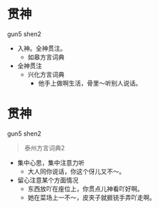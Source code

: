 # 贯神
gun5 shen2
+ 入神。全神贯注。
  * 如皋方言词典
+ 全神贯注
  * 兴化方言词典
    - 他手上做啊生活，骨里～听别人说话。

# 贯神
gun5 shen2
> 泰州方言词典2
- 集中心思，集中注意力听
  - 大人同你说话，你这个伢儿又不～。
- 留心注意某个方面情况
  - 东西放吖在座位上，你贯点儿神看吖好啊。
  - 她在菜场上一不～，皮夹子就捱铳手弄吖走啊。
